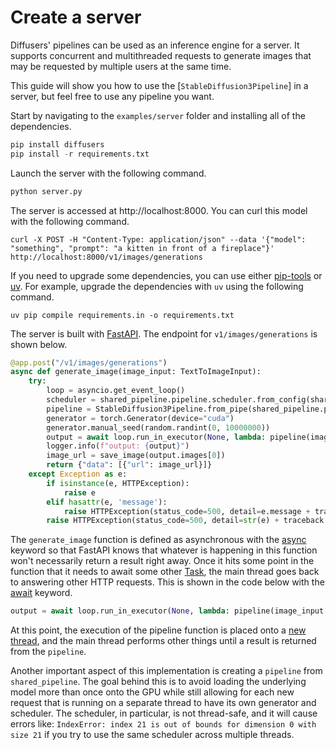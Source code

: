 
# Create a server

Diffusers' pipelines can be used as an inference engine for a server. It supports concurrent and multithreaded requests to generate images that may be requested by multiple users at the same time.

This guide will show you how to use the [`StableDiffusion3Pipeline`] in a server, but feel free to use any pipeline you want.


Start by navigating to the `examples/server` folder and installing all of the dependencies.

```py
pip install diffusers
pip install -r requirements.txt
```

Launch the server with the following command.

```py
python server.py
```

The server is accessed at http://localhost:8000. You can curl this model with the following command.
```
curl -X POST -H "Content-Type: application/json" --data '{"model": "something", "prompt": "a kitten in front of a fireplace"}' http://localhost:8000/v1/images/generations
```

If you need to upgrade some dependencies, you can use either [pip-tools](https://github.com/jazzband/pip-tools) or [uv](https://github.com/astral-sh/uv). For example, upgrade the dependencies with `uv` using the following command.

```
uv pip compile requirements.in -o requirements.txt
```


The server is built with [FastAPI](https://fastapi.tiangolo.com/async/). The endpoint for `v1/images/generations` is shown below.
```py
@app.post("/v1/images/generations")
async def generate_image(image_input: TextToImageInput):
    try:
        loop = asyncio.get_event_loop()
        scheduler = shared_pipeline.pipeline.scheduler.from_config(shared_pipeline.pipeline.scheduler.config)
        pipeline = StableDiffusion3Pipeline.from_pipe(shared_pipeline.pipeline, scheduler=scheduler)
        generator = torch.Generator(device="cuda")
        generator.manual_seed(random.randint(0, 10000000))
        output = await loop.run_in_executor(None, lambda: pipeline(image_input.prompt, generator = generator))
        logger.info(f"output: {output}")
        image_url = save_image(output.images[0])
        return {"data": [{"url": image_url}]}
    except Exception as e:
        if isinstance(e, HTTPException):
            raise e
        elif hasattr(e, 'message'):
            raise HTTPException(status_code=500, detail=e.message + traceback.format_exc())
        raise HTTPException(status_code=500, detail=str(e) + traceback.format_exc())
```
The `generate_image` function is defined as asynchronous with the [async](https://fastapi.tiangolo.com/async/) keyword so that FastAPI knows that whatever is happening in this function won't necessarily return a result right away. Once it hits some point in the function that it needs to await some other [Task](https://docs.python.org/3/library/asyncio-task.html#asyncio.Task), the main thread goes back to answering other HTTP requests. This is shown in the code below with the [await](https://fastapi.tiangolo.com/async/#async-and-await) keyword.
```py
output = await loop.run_in_executor(None, lambda: pipeline(image_input.prompt, generator = generator))
```
At this point, the execution of the pipeline function is placed onto a [new thread](https://docs.python.org/3/library/asyncio-eventloop.html#asyncio.loop.run_in_executor), and the main thread performs other things until a result is returned from the `pipeline`.

Another important aspect of this implementation is creating a `pipeline` from `shared_pipeline`. The goal behind this is to avoid loading the underlying model more than once onto the GPU while still allowing for each new request that is running on a separate thread to have its own generator and scheduler. The scheduler, in particular, is not thread-safe, and it will cause errors like: `IndexError: index 21 is out of bounds for dimension 0 with size 21` if you try to use the same scheduler across multiple threads.
